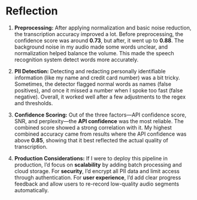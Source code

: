 # Reflection

1. **Preprocessing:**
   After applying normalization and basic noise reduction, the transcription accuracy improved a lot. Before preprocessing, the confidence score was around **0.73**, but after, it went up to **0.88**. The background noise in my audio made some words unclear, and normalization helped balance the volume. This made the speech recognition system detect words more accurately.

2. **PII Detection:**
   Detecting and redacting personally identifiable information (like my name and credit card number) was a bit tricky. Sometimes, the detector flagged normal words as names (false positives), and once it missed a number when I spoke too fast (false negative). Overall, it worked well after a few adjustments to the regex and thresholds.

3. **Confidence Scoring:**
   Out of the three factors—API confidence score, SNR, and perplexity—the **API confidence** was the most reliable. The combined score showed a strong correlation with it. My highest combined accuracy came from results where the API confidence was above **0.85**, showing that it best reflected the actual quality of transcription.

4. **Production Considerations:**
   If I were to deploy this pipeline in production, I’d focus on **scalability** by adding batch processing and cloud storage. For **security**, I’d encrypt all PII data and limit access through authentication. For **user experience**, I’d add clear progress feedback and allow users to re-record low-quality audio segments automatically.

